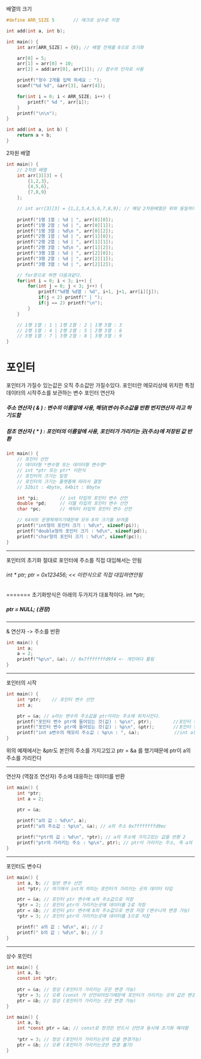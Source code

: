 배열의 크기

```c
#define ARR_SIZE 5       // 매크로 상수로 지정

int add(int a, int b);

int main() {
    int arr[ARR_SIZE] = {0}; // 배열 전체를 0으로 초기화

    arr[0] = 5;
    arr[1] = arr[0] + 10;
    arr[2] = add(arr[0], arr[1]); // 함수의 인자로 사용

    printf("정수 2개를 입력 하세요 : ");
    scanf("%d %d", &arr[3], &arr[4]);

    for(int i = 0; i < ARR_SIZE; i++) {
        printf(" %d ", arr[i]);
    }
    printf("\n\n");
}

int add(int a, int b) {
    return a + b;
}
```

2차원 배열

```c
int main() {
    // 2차원 배열
    int arr[3][3] = {
        {1,2,3},
        {4,5,6},
        {7,8,9}
    };

    // int arr[3][3] = {1,2,3,4,5,6,7,8,9}; // 해당 2차원배열은 위와 동일하다.
    
    printf("1행 1열 : %d | ", arr[0][0]);
    printf("1행 2열 : %d | ", arr[0][1]);
    printf("1행 3열 : %d\n ", arr[0][2]);
    printf("2행 1열 : %d | ", arr[1][0]);
    printf("2행 2열 : %d | ", arr[1][1]);
    printf("2행 3열 : %d\n ", arr[1][2]);
    printf("3행 1열 : %d | ", arr[2][0]);
    printf("3행 2열 : %d | ", arr[2][1]);
    printf("3행 3열 : %d | ", arr[2][2]);

	// for문으로 하면 다음과같다.
	for(int i = 0; i < 3; i++) {
        for(int j = 0; j < 3; j++) {
            printf("%d행 %d열 : %d", i+1, j+1, arr[i][j]);
            if(j < 2) printf(" | ");
            if(j == 2) printf("\n");
        }
    }

    // 1행 1열 : 1 | 1행 2열 : 2 | 1행 3열 : 3
    // 2행 1열 : 4 | 2행 2열 : 5 | 2행 3열 : 6
    // 3행 1열 : 7 | 3행 2열 : 8 | 3행 3열 : 9
}
```

# 포인터

포인터가 가질수 있는값은 오직 주소값만 가질수있다.
포인터란 메모리상에 위치한 특정 데이터의 시작주소를 보관하는 변수
포인터 연산자
##### 주소 연산자 ( & ) : 변수의 이름앞에 사용, 해당(변수)주소값을 반환 번지연산자 라고 하기도함
##### 참조 연산자 ( * ) : 포인터의 이름앞에 사용, 포인터가 가리키는 곳(주소)에 저장된 값 반환

```c
int main() {
    // 포인터 선언
    // 데이터형 *변수명 또는 데이터형 변수명*
    // int *ptr 또는 ptr* 이런식
    // 포인터의 크기는 일정
    // 포인터의 크기는 플랫폼에 따라서 결정
    // 32bit : 4byte, 64bit : 8byte

    int *pi;        // int 타입의 포인터 변수 선언
    double *pd;     // 더블 타입의 포인터 변수 선언
    char *pc;       // 캐릭터 타입의 포인터 변수 선언

    // 64비트 운영체제이기때문에 모두 8의 크기를 보여줌
    printf("int형의 포인터 크기 : %d\n", sizeof(pi));
    printf("double형의 포인터 크기 : %d\n", sizeof(pd));
    printf("char형의 포인터 크기 : %d\n", sizeof(pc));
}
```

----

포인터의 초기화
절대로 포인터에 주소를 직접 대입해서는 안됨
###### int * ptr; ptr = 0x123456; << 이런식으로 직접 대입하면안됨
=======
초기화방식은 아래의 두가지가 대표적이다.
int *ptr;
##### ptr = NULL; (권장)

-----------

& 연산자 -> 주소를 반환

```c
int main() {
    int a;
    a = 2;
    printf("%p\n", &a); // 0x7fffffffd9f4 <- 개인마다 틀림
}
```

---

포인터의 시작

```c
int main() {
    int *ptr;    // 포인터 변수 선언
    int a;

    ptr = &a; // a라는 변수의 주소값을 ptr이라는 주소에 위치시킨다.
    printf("포인터 변수 ptr에 들어있는 것(값) : %p\n", ptr);        //포인터 변수 ptr에 들어있는 것(값) : 0x7fffffffd9ec
    printf("포인터 변수 ptr에 들어있는 것(값) : %p\n", &ptr);       //포인터 변수 ptr에 들어있는 것(값) : 0x7fffffffd9f0
    printf("int a변수의 메모리 주소값 : %p\n : ", &a);             //int a변수의 메모리 주소값 : 0x7fffffffd9ec
}
```

위의 예제에서는 &ptr도 본인의 주소를 가지고있고 ptr = &a 를 했기때문에 ptr이 a의 주소를 가리킨다

---

연산자 (역참조 연산자)
주소에 대응하는 데이터를 반환

```c
int main() {
    int *ptr;
    int a = 2;

    ptr = &a;
    
    printf("a의 값 : %d\n", a);
    printf("a의 주소값 : %p\n", &a); // a의 주소 0x7fffffffd9ec

    printf("*ptr의 값 : %d\n", *ptr); // a의 주소에 가지고있는 값을 반환 2
    printf("ptr의 가리키는 주소 : %p\n", ptr); // ptr이 가리키는 주소, 즉 a의 값이 저장되어있는 주소를 반환 0x7fffffffd9ec
}
```

---

포인터도 변수다

```c
int main() {
    int a, b; // 일반 변수 선언
    int *ptr; // 여기에서 int의 의미는 포인터가 가리키는 곳의 데이터 타입

    ptr = &a; // 포인터 ptr 변수에 a의 주소값으로 저장
    *ptr = 2; // 포인터 ptr이 가리키는곳에 데이터를 2로 저장
    ptr = &b; // 포인터 ptr 변수에 b의 주소값으로 변경 저장 (변수니까 변경 가능)
    *ptr = 3; // 포인터 ptr이 가리키는곳에 데이터를 3으로 저장

    printf(" a의 값 : %d\n", a); // 2
    printf(" b의 값 : %d\n", b); // 3
}
```

---

상수 포인터

```c
int main() {
    int a, b;
    const int *ptr;
    
    ptr = &a; // 정상 (포인터가 가리키는 곳은 변경 가능)
    *ptr = 3; // 오류 (const 가 선언되어있기때문에 포인터가 가리키는 곳의 값은 변경 불가)
    ptr = &b; // 정상 (포인터가 가리키는 곳은 변경 가능)
}
```

```c
int main() {
    int a, b;
    int *const ptr = &a; // const로 한것은 반드시 선언과 동시에 초기화 해야함
    
    *ptr = 3; // 정상 (포인터가 가리키는곳의 값을 변경가능)
    ptr = &b; // 오류 (포인터가 가리키는곳은 변경 불가)
}
```
